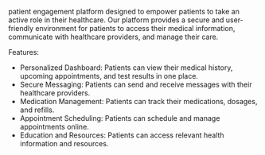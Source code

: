 patient engagement platform designed to empower patients to take an active role in their healthcare. Our platform provides a secure and user-friendly environment for patients to access their medical information, communicate with healthcare providers, and manage their care.

Features:

- Personalized Dashboard: Patients can view their medical history, upcoming appointments, and test results in one place.
- Secure Messaging: Patients can send and receive messages with their healthcare providers.
- Medication Management: Patients can track their medications, dosages, and refills.
- Appointment Scheduling: Patients can schedule and manage appointments online.
- Education and Resources: Patients can access relevant health information and resources.

